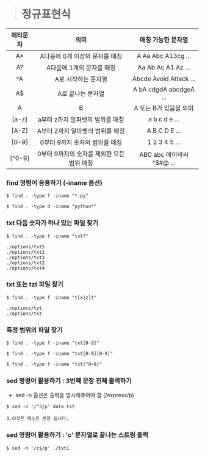 > # 정규표현식

| 메타문자 | 의미 | 매칭 가능한 문자열 | 
| :--: | :--------------------------: | :--: 
| A* | A다음에 0개 이상의 문자를 매칭 | A Aa Abc A13cg ...
| A? | A다음에 1개의 문자를 매칭 | Aa Ab Ac A1 Az ...
| ^A | A로 시작하는 문자열 | Abcde Avoid Attack ...
| A$ | A로 끝나는 문자열 | A bA cdgdA abcdgeA ... 
| A|B | A 또는 B가 있음을 의미 | C[A|B]f : cAf cBf
| [a-z] | a부터 z까지 알파벳의 범위를 매칭 | a b c d e ...
| [A-Z] | A부터 Z까지 알파벳의 범위를 매칭 | A B C D E ...
| [0-9] | 0부터 9까지 숫자의 범위를 매칭 | 1 2 3 4 5 ...
| [^0-9] | 0부터 9까지의 숫자를 제외한 모든 범위 매칭 | ABC abc 에이비씨 ^$#@ ...




### find 명령어 응용하기 (-iname 옵션)

```
$ find . -type f -iname "*.py"

$ find . -type d -iname "python*"
```

### txt 다음 숫자가 하나 있는 파일 찾기

```
$ find . -type f -iname "txt?"

./options/txt5
./options/txt1
./options/txt3
./options/txt2
./options/txt4
```

### txt 또는 tzt 파일 찾기

```
$ find . -type f -iname "t[x|z]t"

./options/tzt
./options/txt
```

### 특정 범위의 파일 찾기


```
$ find . -type f -iname "txt[0-9]"

$ find . -type f -iname "txt[0-9][0-9]"

$ find . -type f -iname "txt[^0-9]"
```

### sed 명령어 활용하기 : 3번째 문장 전체 출력하기

- sed -n 옵션은 출력을 명시해주어야 함 (/express/p)

```
$ sed -n '/^3/p' data.txt

3.이것은 테스트 문장 입니다.
```

### sed 명령어 활용하기 : 'c' 문자열로 끝나는 스트링 출력

```
$ sed -n '/c$/p' ./txt1
```